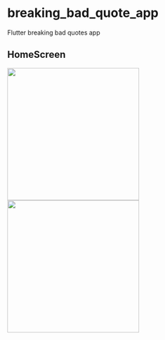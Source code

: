# breaking_bad_quote_app

Flutter breaking bad quotes app

## HomeScreen

<img src="https://user-images.githubusercontent.com/61113823/125110226-fad37d80-e0ec-11eb-9b24-be05d6b95262.png" width="300">
<img src="" width="300">

